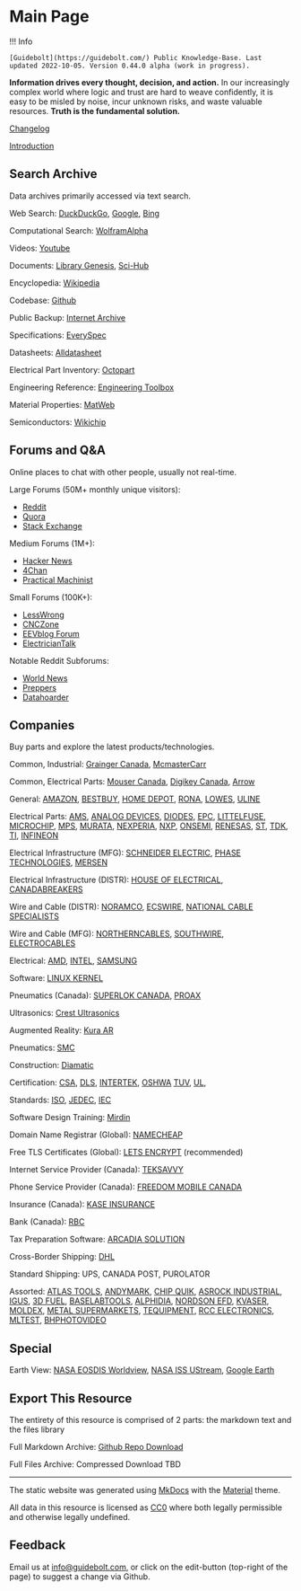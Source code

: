 # Main Page

!!! Info
	
	[Guidebolt](https://guidebolt.com/) Public Knowledge-Base. Last updated 2022-10-05. Version 0.44.0 alpha (work in progress).
	
**Information drives every thought, decision, and action.** In our increasingly complex world where logic and trust are hard to weave confidently, it is easy to be misled by noise, incur unknown risks, and waste valuable resources. **Truth is the fundamental solution.**	

[Changelog](/changelog)

[Introduction](/intro)

## Search Archive

Data archives primarily accessed via text search.

Web Search:
[DuckDuckGo](https://duckduckgo.com/),
[Google](https://www.google.com/),
[Bing](https://www.bing.com)

Computational Search: [WolframAlpha](https://www.wolframalpha.com/)

Videos: [Youtube](https://www.youtube.com/)

Documents: [Library Genesis](https://libgen.is/), [Sci-Hub](https://sci-hub.st/)

Encyclopedia: [Wikipedia](https://en.wikipedia.org)

Codebase: [Github](https://github.com/)

Public Backup: [Internet Archive](https://archive.org/)

Specifications: [EverySpec](http://everyspec.com/)

Datasheets: [Alldatasheet](https://www.alldatasheet.com/)

Electrical Part Inventory: [Octopart](https://octopart.com/)

Engineering Reference: [Engineering Toolbox](https://www.engineeringtoolbox.com)

Material Properties: [MatWeb](http://www.matweb.com/)

Semiconductors: [Wikichip](https://en.wikichip.org/)

## Forums and Q&A

Online places to chat with other people, usually not real-time.

Large Forums (50M+ monthly unique visitors):

* [Reddit](https://www.reddit.com/)
* [Quora](https://www.quora.com/)
* [Stack Exchange](https://stackexchange.com/)

Medium Forums (1M+):

* [Hacker News](https://news.ycombinator.com/)
* [4Chan](https://4chan.org/)
* [Practical Machinist](https://www.practicalmachinist.com)

Small Forums (100K+):

* [LessWrong](https://www.lesswrong.com/)
* [CNCZone](https://www.cnczone.com/)
* [EEVblog Forum](https://www.eevblog.com/forum/)
* [ElectricianTalk](https://www.electriciantalk.com)

Notable Reddit Subforums:

* [World News](https://www.reddit.com/r/worldnews/)
* [Preppers](https://www.reddit.com/r/preppers/)
* [Datahoarder](https://www.reddit.com/r/DataHoarder/)

## Companies

Buy parts and explore the latest products/technologies.

Common, Industrial:
[Grainger Canada](https://www.grainger.ca),
[McmasterCarr](https://www.mcmaster.com/)

Common, Electrical Parts:
[Mouser Canada](https://www.mouser.ca/),
[Digikey Canada](https://www.digikey.ca/),
[Arrow](https://www.arrow.com/)

General:
[AMAZON](https://www.amazon.ca/),
[BESTBUY](https://www.bestbuy.ca),
[HOME DEPOT](https://www.homedepot.ca), 
[RONA](https://www.rona.ca/en),
[LOWES](https://www.lowes.ca/),
[ULINE](https://www.uline.ca/)

Electrical Parts:
[AMS](https://ams.com),
[ANALOG DEVICES](https://www.analog.com),
[DIODES](https://www.diodes.com/),
[EPC](https://epc-co.com),
[LITTELFUSE](https://www.littelfuse.com/),
[MICROCHIP](https://www.microchip.com/),
[MPS](https://www.monolithicpower.com/),
[MURATA](https://www.murata.com),
[NEXPERIA](https://www.nexperia.com/),
[NXP](https://www.nxp.com/),
[ONSEMI](https://www.onsemi.com/),
[RENESAS](https://www.renesas.com),
[ST](https://www.st.com),
[TDK](https://www.tdk.com),
[TI](https://www.ti.com/),
[INFINEON](https://www.infineon.com/)

Electrical Infrastructure (MFG):
[SCHNEIDER ELECTRIC](https://www.se.com),
[PHASE TECHNOLOGIES](https://www.phasetechnologies.com/),
[MERSEN](https://www.mersen.com/)

Electrical Infrastructure (DISTR):
[HOUSE OF ELECTRICAL](https://houseofelectrical.com/),
[CANADABREAKERS](https://www.canadabreakers.ca/)

Wire and Cable (DISTR):
[NORAMCO](https://noramco.ca/),
[ECSWIRE](https://www.ecswire.com),
[NATIONAL CABLE SPECIALISTS](https://nationalcablespecialists.ca)

Wire and Cable (MFG):
[NORTHERNCABLES](https://northerncables.com),
[SOUTHWIRE](https://www.southwire.com/ca/en-ca/),
[ELECTROCABLES](https://www.electrocables.com/)

Electrical:
[AMD](https://www.amd.com),
[INTEL](https://www.intel.com),
[SAMSUNG](https://www.samsung.com)

Software:
[LINUX KERNEL](https://kernel.org/)

Pneumatics (Canada):
[SUPERLOK CANADA](https://www.superlokcanada.ca),
[PROAX](https://proax.ca/)

Ultrasonics:
[Crest Ultrasonics](https://crest-ultrasonics.com)

Augmented Reality:
[Kura AR](https://www.kura.tech/)

Pneumatics:
[SMC](https://www.smcworld.com/en-jp/)

Construction:
[Diamatic](https://www.diamatic.ca/)

Certification:
[CSA](https://www.csagroup.org/),
[DLS](https://www.dlsemc.com/),
[INTERTEK](https://www.intertek.com/),
[OSHWA](https://certification.oshwa.org/)
[TUV](https://www.tuv.com/canada/en/),
[UL](https://www.ul.com/),

Standards:
[ISO](https://www.iso.org),
[JEDEC](https://www.jedec.org/),
[IEC](https://www.iec.ch)

Software Design Training: [Mirdin](https://mirdin.com/)

Domain Name Registrar (Global): [NAMECHEAP](https://www.namecheap.com/)

Free TLS Certificates (Global): [LETS ENCRYPT](https://letsencrypt.org/) (recommended)

Internet Service Provider (Canada): [TEKSAVVY](https://www.teksavvy.com/)

Phone Service Provider (Canada): [FREEDOM MOBILE CANADA](https://www.freedommobile.ca/en-CA)

Insurance (Canada): [KASE INSURANCE](https://kaseinsurance.com/)

Bank (Canada): [RBC](https://www.rbcroyalbank.com)

Tax Preparation Software: [ARCADIA SOLUTION](https://www.mytaxexpress.com/t2index.html)

Cross-Border Shipping: [DHL](https://www.dhl.com)

Standard Shipping: UPS, CANADA POST, PUROLATOR

Assorted:
[ATLAS TOOLS](https://www.atlas-machinery.com/),
[ANDYMARK](https://www.andymark.com/),
[CHIP QUIK](https://chipquik.com),
[ASROCK INDUSTRIAL](https://www.asrockind.com/),
[IGUS](https://www.igus.ca),
[3D FUEL](https://www.3dfuel.com/),
[BASELABTOOLS](https://www.baselabtools.com/),
[ALPHIDIA](https://www.quadhands.com/),
[NORDSON EFD](https://www.nordson.com),
[KVASER](https://www.kvaser.com/),
[MOLDEX](https://www.moldex.com),
[METAL SUPERMARKETS](https://www.metalsupermarkets.com),
[TEQUIPMENT](https://www.tequipment.net/),
[RCC ELECTRONICS](https://www.rcce.com/),
[MLTEST](https://www.mltest.com/),
[BHPHOTOVIDEO](https://www.bhphotovideo.com/)

## Special

Earth View: 
[NASA EOSDIS Worldview](https://worldview.earthdata.nasa.gov/),
[NASA ISS UStream](https://www.nasa.gov/multimedia/nasatv/iss_ustream.html),
[Google Earth](https://earth.google.com)

## Export This Resource
The entirety of this resource is comprised of 2 parts: the markdown text and the files library

Full Markdown Archive: [Github Repo Download](https://github.com/Guidebolt/knowledge/archive/master.zip)

Full Files Archive: Compressed Download TBD

---

The static website was generated using [MkDocs](https://www.mkdocs.org/) with the [Material](https://squidfunk.github.io/mkdocs-material/) theme.

All data in this resource is licensed as [CC0](https://creativecommons.org/publicdomain/zero/1.0/) where both legally permissible and otherwise legally undefined.

## Feedback

Email us at [info@guidebolt.com](mailto:info@guidebolt.com), or click on the edit-button (top-right of the page) to suggest a change via Github.

